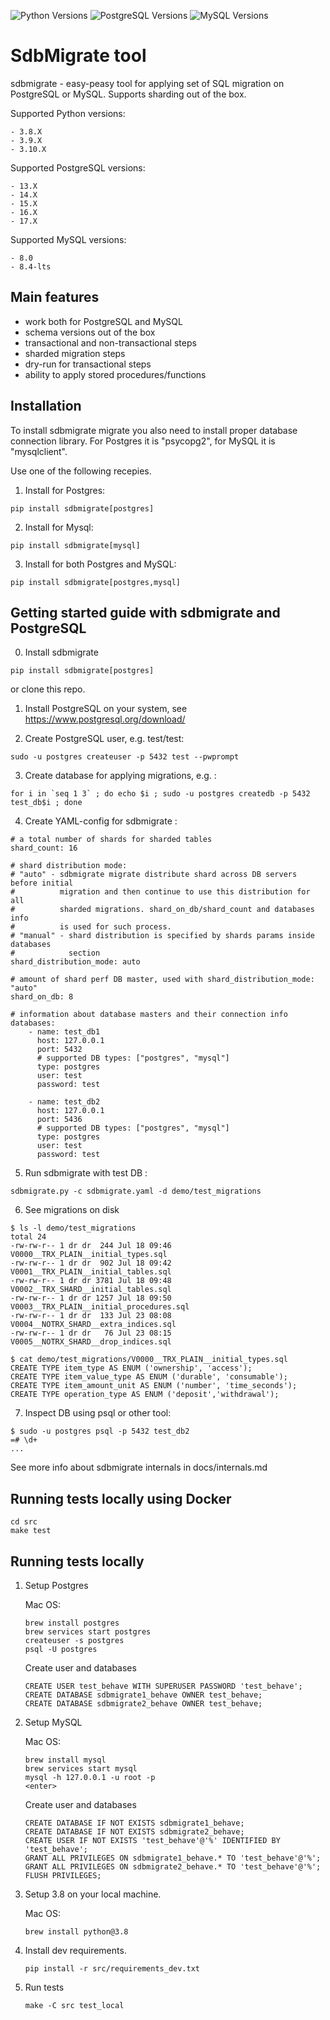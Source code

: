![Python Versions][python version badge]
![PostgreSQL Versions][postgresql version badge]
![MySQL Versions][mysql version badge]

# SdbMigrate tool

sdbmigrate - easy-peasy tool for applying set of SQL migration on PostgreSQL or MySQL. Supports sharding out of the box.


Supported Python versions:

    - 3.8.X
    - 3.9.X
    - 3.10.X


Supported PostgreSQL versions:

    - 13.X
    - 14.X
    - 15.X
    - 16.X
    - 17.X

Supported MySQL versions:

    - 8.0
    - 8.4-lts

## Main features

- work both for PostgreSQL and MySQL
- schema versions out of the box
- transactional and non-transactional steps
- sharded migration steps
- dry-run for transactional steps
- ability to apply stored procedures/functions

## Installation

To install sdbmigrate migrate you also need to install proper database connection library.
For Postgres it is "psycopg2", for MySQL it is "mysqlclient".

Use one of the following recepies.

1. Install for Postgres:
```
pip install sdbmigrate[postgres]
```
2. Install for Mysql:
```
pip install sdbmigrate[mysql]
```
3. Install for both Postgres and MySQL:
```
pip install sdbmigrate[postgres,mysql]
```

## Getting started guide with sdbmigrate and PostgreSQL

0. Install sdbmigrate

```
pip install sdbmigrate[postgres]
```

or clone this repo.

1. Install PostgreSQL on your system, see https://www.postgresql.org/download/

2. Create PostgreSQL user, e.g. test/test:

```
sudo -u postgres createuser -p 5432 test --pwprompt
```

3. Create database for applying migrations, e.g. :

```
for i in `seq 1 3` ; do echo $i ; sudo -u postgres createdb -p 5432 test_db$i ; done
```

4. Create YAML-config for sdbmigrate :

```
# a total number of shards for sharded tables
shard_count: 16

# shard distribution mode:
# "auto" - sdbmigrate migrate distribute shard across DB servers before initial
#          migration and then continue to use this distribution for all
#          sharded migrations. shard_on_db/shard_count and databases info
#          is used for such process.
# "manual" - shard distribution is specified by shards params inside databases
#            section
shard_distribution_mode: auto

# amount of shard perf DB master, used with shard_distribution_mode: "auto"
shard_on_db: 8

# information about database masters and their connection info
databases:
    - name: test_db1
      host: 127.0.0.1
      port: 5432
      # supported DB types: ["postgres", "mysql"]
      type: postgres
      user: test
      password: test

    - name: test_db2
      host: 127.0.0.1
      port: 5436
      # supported DB types: ["postgres", "mysql"]
      type: postgres
      user: test
      password: test

```

5. Run sdbmigrate with test DB :

```
sdbmigrate.py -c sdbmigrate.yaml -d demo/test_migrations
```

6. See migrations on disk

```
$ ls -l demo/test_migrations
total 24
-rw-rw-r-- 1 dr dr  244 Jul 18 09:46 V0000__TRX_PLAIN__initial_types.sql
-rw-rw-r-- 1 dr dr  902 Jul 18 09:42 V0001__TRX_PLAIN__initial_tables.sql
-rw-rw-r-- 1 dr dr 3781 Jul 18 09:48 V0002__TRX_SHARD__initial_tables.sql
-rw-rw-r-- 1 dr dr 1257 Jul 18 09:50 V0003__TRX_PLAIN__initial_procedures.sql
-rw-rw-r-- 1 dr dr  133 Jul 23 08:08 V0004__NOTRX_SHARD__extra_indices.sql
-rw-rw-r-- 1 dr dr   76 Jul 23 08:15 V0005__NOTRX_SHARD__drop_indices.sql

$ cat demo/test_migrations/V0000__TRX_PLAIN__initial_types.sql
CREATE TYPE item_type AS ENUM ('ownership', 'access');
CREATE TYPE item_value_type AS ENUM ('durable', 'consumable');
CREATE TYPE item_amount_unit AS ENUM ('number', 'time_seconds');
CREATE TYPE operation_type AS ENUM ('deposit','withdrawal');

```

7. Inspect DB using psql or other tool:

```
$ sudo -u postgres psql -p 5432 test_db2
=# \d+
...
```

See more info about sdbmigrate internals in docs/internals.md

## Running tests locally using Docker

```
cd src
make test
```


## Running tests locally

1. Setup Postgres

    Mac OS:
    ```
    brew install postgres
    brew services start postgres
    createuser -s postgres
    psql -U postgres
    ```

    Create user and databases
    ```
    CREATE USER test_behave WITH SUPERUSER PASSWORD 'test_behave';
    CREATE DATABASE sdbmigrate1_behave OWNER test_behave;
    CREATE DATABASE sdbmigrate2_behave OWNER test_behave;
    ```

2. Setup MySQL

    Mac OS:
    ```
    brew install mysql
    brew services start mysql
    mysql -h 127.0.0.1 -u root -p
    <enter>
    ```

    Create user and databases
    ```
    CREATE DATABASE IF NOT EXISTS sdbmigrate1_behave;
    CREATE DATABASE IF NOT EXISTS sdbmigrate2_behave;
    CREATE USER IF NOT EXISTS 'test_behave'@'%' IDENTIFIED BY 'test_behave';
    GRANT ALL PRIVILEGES ON sdbmigrate1_behave.* TO 'test_behave'@'%';
    GRANT ALL PRIVILEGES ON sdbmigrate2_behave.* TO 'test_behave'@'%';
    FLUSH PRIVILEGES;
    ```

3. Setup 3.8 on your local machine.

    Mac OS:
    ```
    brew install python@3.8
    ```

4. Install dev requirements.
    ```
    pip install -r src/requirements_dev.txt
    ```

5. Run tests
    ```
    make -C src test_local
   ```

<!-- Badges -->
[python version badge]: https://img.shields.io/badge/python-3.8%20to%203.10-green.svg?style=plastic```
[postgresql version badge]: https://img.shields.io/badge/postgresql-13%20to%2017-darkgreen.svg?style=plastic```
[mysql version badge]: https://img.shields.io/badge/mysql-8.0%20to%208.4-darkgreen.svg?style=plastic```
